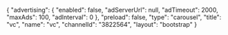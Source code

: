 {
    "advertising": {
        "enabled": false,
        "adServerUrl": null,
        "adTimeout": 2000,
        "maxAds": 100,
        "adInterval": 0
    },
    "preload": false,
    "type": "carousel",
    "title": "vc",
    "name": "vc",
    "channelId": "3822564",
    "layout": "bootstrap"
}